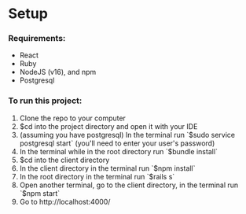 # Setup

### Requirements:
<ul>
<li>React</li>
<li>Ruby</li>
<li>NodeJS (v16), and npm</li>
<li>Postgresql</li>
</ul>

### To run this project: 
<ol>
  <li>Clone the repo to your computer</li>
  <li>$cd into the project directory and open it with your IDE</li>
  <li>(assuming you have postgresql) In the terminal run `$sudo service postgresql start` (you'll need to enter your user's password)</li>
  <li>In the terminal while in the root directory run `$bundle install`</li>
  <li>$cd into the client directory</li>
  <li>In the client directory in the terminal run `$npm install`</li>
  <li>In the root directory in the terminal run `$rails s`</li>
  <li>Open another terminal, go to the client directory, in the terminal run `$npm start`</li>
  <li>Go to http://localhost:4000/</li>
  </ol>
 
